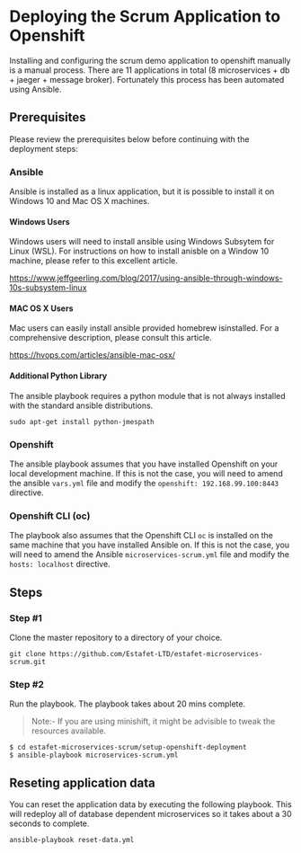 # Deploying the Scrum Application to Openshift
Installing and configuring the scrum demo application to openshift manually is a manual process. There are 11 applications in total (8 microservices + db + jaeger + message broker). Fortunately this process has been automated using Ansible.

## Prerequisites
Please review the prerequisites below before continuing with the deployment steps:

### Ansible
Ansible is installed as a linux application, but it is possible to install it on Windows 10 and Mac OS X machines.

#### Windows Users
Windows users will need to install ansible using Windows Subsytem for Linux (WSL). For instructions on how to install anisble on a Window 10 machine, please refer to this excellent article.

https://www.jeffgeerling.com/blog/2017/using-ansible-through-windows-10s-subsystem-linux

#### MAC OS X Users
Mac users can easily install ansible provided homebrew isinstalled. For a comprehensive description, please consult this article. 

https://hvops.com/articles/ansible-mac-osx/

#### Additional Python Library
The ansible playbook requires a python module that is not always installed with the standard ansible distributions.

```
sudo apt-get install python-jmespath
```

### Openshift
The ansible playbook assumes that you have installed Openshift on your local development machine. If this is not the case, you will need to amend the ansible `vars.yml` file and modify the `openshift: 192.168.99.100:8443` directive.

### Openshift CLI (oc)
The playbook also assumes that the Openshift CLI `oc` is installed on the same machine that you have installed Ansible on. If this is not the case, you will need to amend the Ansible `microservices-scrum.yml` file and modify the `hosts: localhost` directive.

## Steps

### Step #1
Clone the master repository to a directory of your choice.

```
git clone https://github.com/Estafet-LTD/estafet-microservices-scrum.git
```

### Step #2
Run the playbook. The playbook takes about 20 mins complete.

> Note:- If you are using minishift, it might be advisible to tweak the resources available.

```
$ cd estafet-microservices-scrum/setup-openshift-deployment
$ ansible-playbook microservices-scrum.yml

```

## Reseting application data
You can reset the application data by executing the following playbook. This will redeploy all of database dependent microservices so it takes about a 30 seconds to complete.

```
ansible-playbook reset-data.yml

```



